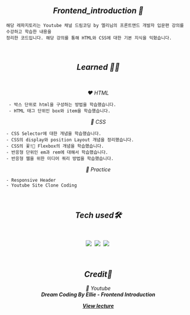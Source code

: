 <h2 align="center"><em>Frontend_introduction 📌</em></h2>

```
해당 레파지토리는 Youtube 채널 드림코딩 by 엘리님의 프론트앤드 개발자 입문편 강의를 수강하고 학습한 내용을
정리한 코드입니다. 해당 강의를 통해 HTML와 CSS에 대한 기본 지식을 익혔습니다.
```
<br/>

<h2 align="center"><em>Learned 👩‍🎓</em></h2>
<br/>
<p align="center"><em>❤️ HTML </em></p>

```
 - 박스 단위로 html을 구성하는 방법을 학습했습니다.
 - HTML 태그 단위인 box와 item을 학습했습니다.
```
<p align="center"><em>🧡 CSS</em></p>

```
- CSS Selector에 대한 개념을 학습했습니다.
- CSS의 display와 position Layout 개념을 정리했습니다.
- CSS의 꽃!🌸 Flexbox의 개념을 학습했습니다.
- 반응형 단위인 em과 rem에 대해서 학습했습니다.
- 반응형 웹을 위한 미디어 쿼리 방법을 학습했습니다.
```

<p align="center"><em>💛 Practice</em></p>

```
- Responsive Header
- Youtube Site Clone Coding
```

 <br/>

<h2 align="center"><em>Tech used🛠</em></h2>
<br/>
<p align="center">
  <img src="http://img.shields.io/badge/-HTML5-E34F26?style=for-the-badge&logo=HTML5&logoColor=white"/></a>&nbsp
  <img src="http://img.shields.io/badge/-CSS3-1572B6?style=for-the-badge&logo=CSS3&logoColor=white"/></a>&nbsp
  <img src="https://img.shields.io/badge/-Javascript-F7DF1E?style=for-the-badge&logo=Javascript&logoColor=white"/></a>&nbsp<br/>
</p></br>

<h2 align="center"><em>Credit🙏</em></h2>
<p align="center"><em>💜 Youtube<br><strong>Dream Coding By Ellie - Frontend Introduction</strong></em></p>
<p align="center"><em><strong><a href="https://www.youtube.com/channel/UC_4u-bXaba7yrRz_6x6kb_w">View lecture</strong></em></p>
